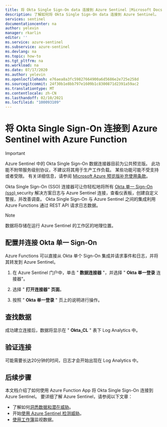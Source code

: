```yaml
---
title: 将 Okta Single Sign-On data 连接到 Azure Sentinel |Microsoft Docs
description: 了解如何将 Okta Single Sign-On data 连接到 Azure Sentinel。
services: sentinel
documentationcenter: na
author: yelevin
manager: rkarlin
editor: ''
ms.service: azure-sentinel
ms.subservice: azure-sentinel
ms.devlang: na
ms.topic: how-to
ms.tgt_pltfrm: na
ms.workload: na
ms.date: 07/17/2020
ms.author: yelevin
ms.openlocfilehash: e76aea8a3fc59827664900a6d5686e2e725e258d
ms.sourcegitcommit: 24f30b1e8bb797e1609b1c8300871d2391a59ac2
ms.translationtype: MT
ms.contentlocale: zh-CN
ms.lasthandoff: 02/10/2021
ms.locfileid: "100093109"
---
```

# <a name="connect-your-okta-single-sign-on-to-azure-sentinel-with-azure-function"></a>将 Okta Single Sign-On 连接到 Azure Sentinel with Azure Function

> [!IMPORTANT]
> Azure Sentinel 中的 Okta Single Sign-On 数据连接器目前为公共预览版。
> 此功能不附带服务级别协议，不建议将其用于生产工作负载。 某些功能可能不受支持或者受限。 有关详细信息，请参阅 [Microsoft Azure 预览版补充使用条款](https://azure.microsoft.com/support/legal/preview-supplemental-terms/)。

Okta Single Sign-On (SSO) 连接器可让你轻松地将所有 [Okta 单一 Sign-On (sso) ](https://www.okta.com/products/single-sign-on/) security 解决方案日志与 Azure Sentinel 连接，查看仪表板，创建自定义警报，并改善调查。 Okta Single Sign-On 与 Azure Sentinel 之间的集成利用 Azure Functions 通过 REST API 请求日志数据。

> [!NOTE]
> 数据将存储在运行 Azure Sentinel 的工作区的地理位置。

## <a name="configure-and-connect-okta-single-sign-on"></a>配置并连接 Okta 单一 Sign-On

Azure Functions 可以直接从 Okta 单个 Sign-On 集成并请求事件和日志，并将其转发到 Azure Sentinel。

1. 在 Azure Sentinel 门户中，单击 " **数据连接器** "，并选择 " **Okta 单一登录** 连接器"。

1. 选择 " **打开连接器" 页面**。

1. 按照 " **Okta 单一登录** " 页上的说明进行操作。

## <a name="find-your-data"></a>查找数据

成功建立连接后，数据将显示在 " **Okta_CL** " 表下 Log Analytics 中。

## <a name="validate-connectivity"></a>验证连接

可能需要长达20分钟的时间，日志才会开始出现在 Log Analytics 中。

## <a name="next-steps"></a>后续步骤

本文档介绍了如何使用 Azure Function App 将 Okta Single Sign-On 连接到 Azure Sentinel。 要详细了解 Azure Sentinel，请参阅以下文章：

- 了解如何[洞悉数据和潜在威胁](quickstart-get-visibility.md)。
- 开始[使用 Azure Sentinel 检测威胁](tutorial-detect-threats-built-in.md)。
- [使用工作簿](tutorial-monitor-your-data.md)监视数据。

